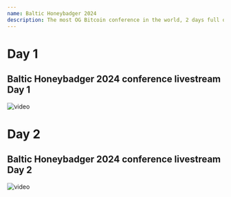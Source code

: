 ```yaml
---
name: Baltic Honeybadger 2024
description: The most OG Bitcoin conference in the world, 2 days full of high-quality Bitcoin-only content delivered by the top industry players. We discuss the most important, popular, and controversial topics in Bitcoin
---
```


# Day 1

## Baltic Honeybadger 2024 conference livestream Day 1

![video](https://youtu.be/V48aU2UUV68)

# Day 2

## Baltic Honeybadger 2024 conference livestream Day 2

![video](https://youtu.be/tgQHBN2PtMo)
